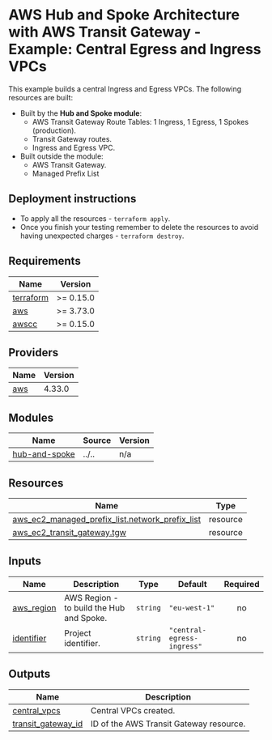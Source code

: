 <!-- BEGIN_TF_DOCS -->
# AWS Hub and Spoke Architecture with AWS Transit Gateway - Example: Central Egress and Ingress VPCs

This example builds a central Ingress and Egress VPCs. The following resources are built:

- Built by the **Hub and Spoke module**:
  - AWS Transit Gateway Route Tables: 1 Ingress, 1 Egress, 1 Spokes (production).
  - Transit Gateway routes.
  - Ingress and Egress VPC.
- Built outside the module:
  - AWS Transit Gateway.
  - Managed Prefix List

## Deployment instructions

* To apply all the resources - `terraform apply`.
* Once you finish your testing remember to delete the resources to avoid having unexpected charges - `terraform destroy`.

## Requirements

| Name | Version |
|------|---------|
| <a name="requirement_terraform"></a> [terraform](#requirement\_terraform) | >= 0.15.0 |
| <a name="requirement_aws"></a> [aws](#requirement\_aws) | >= 3.73.0 |
| <a name="requirement_awscc"></a> [awscc](#requirement\_awscc) | >= 0.15.0 |

## Providers

| Name | Version |
|------|---------|
| <a name="provider_aws"></a> [aws](#provider\_aws) | 4.33.0 |

## Modules

| Name | Source | Version |
|------|--------|---------|
| <a name="module_hub-and-spoke"></a> [hub-and-spoke](#module\_hub-and-spoke) | ../.. | n/a |

## Resources

| Name | Type |
|------|------|
| [aws_ec2_managed_prefix_list.network_prefix_list](https://registry.terraform.io/providers/hashicorp/aws/latest/docs/resources/ec2_managed_prefix_list) | resource |
| [aws_ec2_transit_gateway.tgw](https://registry.terraform.io/providers/hashicorp/aws/latest/docs/resources/ec2_transit_gateway) | resource |

## Inputs

| Name | Description | Type | Default | Required |
|------|-------------|------|---------|:--------:|
| <a name="input_aws_region"></a> [aws\_region](#input\_aws\_region) | AWS Region - to build the Hub and Spoke. | `string` | `"eu-west-1"` | no |
| <a name="input_identifier"></a> [identifier](#input\_identifier) | Project identifier. | `string` | `"central-egress-ingress"` | no |

## Outputs

| Name | Description |
|------|-------------|
| <a name="output_central_vpcs"></a> [central\_vpcs](#output\_central\_vpcs) | Central VPCs created. |
| <a name="output_transit_gateway_id"></a> [transit\_gateway\_id](#output\_transit\_gateway\_id) | ID of the AWS Transit Gateway resource. |
<!-- END_TF_DOCS -->